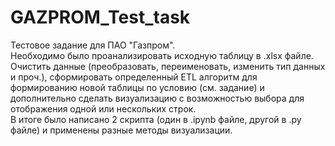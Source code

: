 # GAZPROM_Test_task
Тестовое задание для ПАО "Газпром".\
Необходимо было проанализировать исходную таблицу в .xlsx файле. Очистить данные (преобразовать, переименовать, изменить тип данных и проч.), сформировать определенный ETL алгоритм для формированию новой таблицы по условию (см. задание) и дополнительно сделать визуализацию с возможностью выбора для отображения одной или нескольких строк.\
В итоге было написано 2 скрипта (один в .ipynb файле, другой в .py файле) и применены разные методы визуализации.
